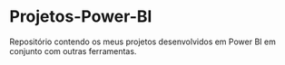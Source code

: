 # Projetos-Power-BI
Repositório contendo os meus projetos desenvolvidos em Power BI em conjunto com outras ferramentas.

